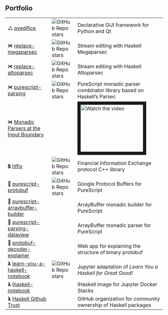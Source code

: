 
<h2>Portfolio</h2>
<table>
  <tr>
    <td>△ <a href="https://github.com/pyedifice/pyedifice">pyedifice</a></td>
    <td><img alt="GitHub Repo stars" src="https://img.shields.io/github/stars/pyedifice/pyedifice?style=social">
</td>
    <td>Declarative GUI framework for Python and Qt</td>
  <tr>
    <td>✀ <a href=https://github.com/haskell-github-trust/replace-megaparsec>replace-megaparsec</a></td>
    <td><img alt="GitHub Repo stars" src="https://img.shields.io/github/stars/jamesdbrock/replace-megaparsec?style=social">
</td>
    <td>Stream editing with Haskell Megaparsec</td>
  </tr>
  <tr>
    <td>✀ <a href=https://github.com/haskell-github-trust/replace-attoparsec>replace-attoparsec</a></td>
    <td><img alt="GitHub Repo stars" src="https://img.shields.io/github/stars/jamesdbrock/replace-attoparsec?style=social">
</td>
    <td>Stream editing with Haskell Attoparsec</td>
  </tr>
  <tr>
    <td>✀ <a href=https://github.com/purescript-contrib/purescript-parsing>purescript-parsing</a></td>
    <td><img alt="GitHub Repo stars" src="https://img.shields.io/github/stars/purescript-contrib/purescript-parsing?style=social">
</td>
    <td>PureScript monadic parser combinator library based on Haskell’s Parsec</td>
  </tr>
  <tr>
    <td>✀ <a href=https://github.com/jamesdbrock/monadic-parsers-at-input-boundary>Monadic Parsers at the Input Boundary</a></td>
    <td></td>
    <td>
    <a href="http://www.youtube.com/watch?feature=player_embedded&v=LLkbzt4ms6M" target="_blank">
 <img src="http://img.youtube.com/vi/LLkbzt4ms6M/hqdefault.jpg" alt="Watch the video" width="200" height="150" border="10" />
</a>
    </td>
  </tr>
  <tr>
    <td>💲 <a href=https://github.com/jamesdbrock/hffix>hffix</a></td>
    <td><img alt="GitHub Repo stars" src="https://img.shields.io/github/stars/jamesdbrock/hffix?style=social">
</td>
    <td>Financial Information Exchange protocol C++ library</td>
  </tr>
  <tr>
    <td>💝 <a href=https://github.com/rowtype-yoga/purescript-protobuf>purescript-protobuf</a></td>
    <td><img alt="GitHub Repo stars" src="https://img.shields.io/github/stars/rowtype-yoga/purescript-protobuf?style=social">
</td>
    <td>Google Protocol Buffers for PureScript</td>
  </tr>
  <tr>
    <td>🎁 <a href=https://github.com/rowtype-yoga/purescript-arraybuffer-builder>purescript-arraybuffer-builder</a></td>
    <td></td>
    <td>ArrayBuffer monadic builder for PureScript</td>
  </tr>
  <tr>
    <td>🎁 <a href=https://github.com/rowtype-yoga/purescript-parsing-dataview>purescript-parsing-dataview</a></td>
    <td></td>
    <td>ArrayBuffer monadic parser for PureScript</td>
  </tr>
  <tr>
    <td>🎁 <a href=https://github.com/jamesdbrock/protobuf-decoder-explainer>protobuf-decoder-explainer</a></td>
    <td></td>
    <td>Web app for explaining the structure of binary protobuf</td>
  </tr>
  <tr>
    <td>𝝺 <a href=https://github.com/jamesdbrock/learn-you-a-haskell-notebook>learn-you-a-haskell-notebook</a></td>
    <td><img alt="GitHub Repo stars" src="https://img.shields.io/github/stars/jamesdbrock/learn-you-a-haskell-notebook?style=social">
</td>
    <td>Jupyter adaptation of <em>Learn You a Haskell for Great Good!</em></td>
  </tr>
  <tr>
    <td>𝝺 <a href=https://github.com/jamesdbrock/ihaskell-notebook>ihaskell-notebook</a></td>
    <td></td>
    <td>IHaskell image for Jupyter Docker Stacks</td>
  </tr>
  <tr>
    <td>𝝺 <a href="https://github.com/haskell-github-trust">Haskell Github Trust</a></td>
    <td></td>
    <td>GitHub organization for community ownership of Haskell packages</td>
</table>
